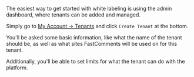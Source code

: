 The easiest way to get started with white labeling is using the admin dashboard, where tenants can be
added and managed.

Simply go to [My Account -> Tenants](https://fastcomments.com/auth/my-account/tenants) and click `Create Tenant` at the bottom.

You'll be asked some basic information, like what the name of the tenant should be, as well as what sites
FastComments will be used on for this tenant.

Additionally, you'll be able to set limits for what the tenant can do with the platform.
